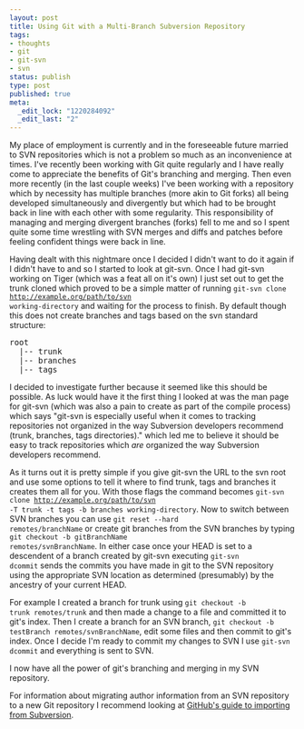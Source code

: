```yaml
--- 
layout: post
title: Using Git with a Multi-Branch Subversion Repository
tags: 
- thoughts
- git
- git-svn
- svn
status: publish
type: post
published: true
meta: 
  _edit_lock: "1220284092"
  _edit_last: "2"
---
```

My place of employment is currently and in the foreseeable future married to SVN repositories which is not a problem so much as an inconvenience at times. I've recently been working with Git quite regularly and I have really come to appreciate the benefits of Git's branching and merging. Then even more recently (in the last couple weeks) I've been working with a repository which by necessity has multiple branches (more akin to Git forks) all being developed simultaneously and divergently but which had to be brought back in line with each other with some regularity. This responsibility of managing and merging divergent branches (forks) fell to me and so I spent quite some time wrestling with SVN merges and diffs and patches before feeling confident things were back in line.

Having dealt with this nightmare once I decided I didn't want to do it again if I didn't have to and so I started to look at git-svn. Once I had git-svn working on Tiger (which was a feat all on it's own) I just set out to get the trunk cloned which proved to be a simple matter of running <code>git-svn clone http://example.org/path/to/svn working-directory</code> and waiting for the process to finish. By default though this does not create branches and tags based on the svn standard structure:
<pre>
root
  |-- trunk
  |-- branches
  |-- tags
</pre>

I decided to investigate further because it seemed like this should be possible. As luck would have it the first thing I looked at was the man page for git-svn (which was also a pain to create as part of the compile process) which says "git-svn is especially useful when it comes to tracking repositories not organized in the way Subversion developers recommend (trunk, branches, tags directories)." which led me to believe it should be easy to track repositories which <em>are</em> organized the way Subversion developers recommend.

As it turns out it is pretty simple if you give git-svn the URL to the svn root and use some options to tell it where to find trunk, tags and branches it creates them all for you. With those flags the command becomes <code>git-svn clone http://example.org/path/to/svn -T trunk -t tags -b branches working-directory</code>. Now to switch between SVN branches you can use <code>git reset --hard remotes/branchName</code> or create git branches from the SVN branches by typing <code>git checkout -b gitBranchName remotes/svnBranchName</code>. In either case once your HEAD is set to a descendent of a branch created by git-svn executing <code>git-svn dcommit</code> sends the commits you have made in git to the SVN repository using the appropriate SVN location as determined (presumably) by the ancestry of your current HEAD.

For example I created a branch for trunk using <code>git checkout -b trunk remotes/trunk</code> and then made a change to a file and committed it to git's index. Then I create a branch for an SVN branch, <code>git checkout -b testBranch remotes/svnBranchName</code>, edit some files and then commit to git's index. Once I decide I'm ready to commit my changes to SVN I use <code>git-svn dcommit</code> and everything is sent to SVN.

I now have all the power of git's branching and merging in my SVN repository.

For information about migrating author information from an SVN repository to a new Git repository I recommend looking at <a href="http://github.com/guides/import-from-subversion" title="Import from Subversion - GitHub Guides">GitHub's guide to importing from Subversion</a>.
